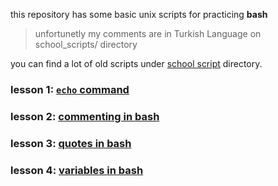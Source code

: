 this repository has some basic unix scripts for practicing **bash**

> unfortunetly my comments are in Turkish Language on school_scripts/ directory

you can find a lot of old scripts under [school script](school_scripts/) directory.

### lesson 1: [`echo` command](bash_tut/lesson1.md)

### lesson 2: [commenting in bash](bash_tut/lesson2.md)

### lesson 3: [quotes in bash](bash_tut/lesson3.md)

### lesson 4: [variables in bash](bash_tut/lesson4.md)